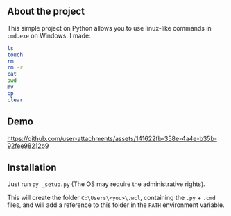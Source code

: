 ## About the project
This simple project on Python allows you to use linux-like commands in `cmd.exe` on Windows.
I made:
```sh
ls
touch
rm
rm -r
cat
pwd
mv
cp
clear
```

## Demo
https://github.com/user-attachments/assets/141622fb-358e-4a4e-b35b-92fee98212b9

## Installation
Just run `py _setup.py` (The OS may require the administrative rights).

This will create the folder `C:\Users\<you>\.wcl`, containing the `.py` + `.cmd` files, and will add a reference to this folder in the `PATH` environment variable.
